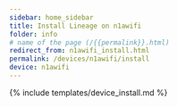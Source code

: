 ```yaml
---
sidebar: home_sidebar
title: Install Lineage on n1awifi
folder: info
# name of the page (/{{permalink}}.html)
redirect_from: n1awifi_install.html
permalink: /devices/n1awifi/install
device: n1awifi
---
```

{% include templates/device_install.md %}